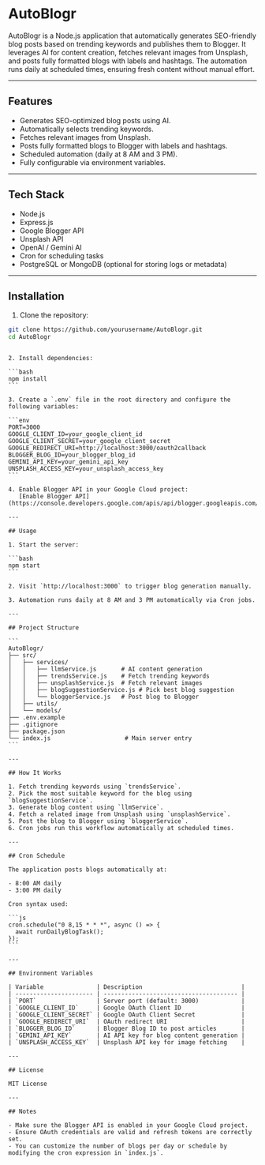 # AutoBlogr

AutoBlogr is a Node.js application that automatically generates SEO-friendly blog posts based on trending keywords and publishes them to Blogger. It leverages AI for content creation, fetches relevant images from Unsplash, and posts fully formatted blogs with labels and hashtags. The automation runs daily at scheduled times, ensuring fresh content without manual effort.

---

## Features

- Generates SEO-optimized blog posts using AI.
- Automatically selects trending keywords.
- Fetches relevant images from Unsplash.
- Posts fully formatted blogs to Blogger with labels and hashtags.
- Scheduled automation (daily at 8 AM and 3 PM).
- Fully configurable via environment variables.

---

## Tech Stack

- Node.js
- Express.js
- Google Blogger API
- Unsplash API
- OpenAI / Gemini AI
- Cron for scheduling tasks
- PostgreSQL or MongoDB (optional for storing logs or metadata)

---

## Installation

1. Clone the repository:

```bash
git clone https://github.com/yourusername/AutoBlogr.git
cd AutoBlogr
```

````

2. Install dependencies:

```bash
npm install
```

3. Create a `.env` file in the root directory and configure the following variables:

```env
PORT=3000
GOOGLE_CLIENT_ID=your_google_client_id
GOOGLE_CLIENT_SECRET=your_google_client_secret
GOOGLE_REDIRECT_URI=http://localhost:3000/oauth2callback
BLOGGER_BLOG_ID=your_blogger_blog_id
GEMINI_API_KEY=your_gemini_api_key
UNSPLASH_ACCESS_KEY=your_unsplash_access_key
```

4. Enable Blogger API in your Google Cloud project:
   [Enable Blogger API](https://console.developers.google.com/apis/api/blogger.googleapis.com/overview)

---

## Usage

1. Start the server:

```bash
npm start
```

2. Visit `http://localhost:3000` to trigger blog generation manually.

3. Automation runs daily at 8 AM and 3 PM automatically via Cron jobs.

---

## Project Structure

```
AutoBlogr/
├── src/
│   ├── services/
│   │   ├── llmService.js       # AI content generation
│   │   ├── trendsService.js    # Fetch trending keywords
│   │   ├── unsplashService.js  # Fetch relevant images
│   │   ├── blogSuggestionService.js # Pick best blog suggestion
│   │   └── bloggerService.js   # Post blog to Blogger
│   ├── utils/
│   └── models/
├── .env.example
├── .gitignore
├── package.json
└── index.js                     # Main server entry
```

---

## How It Works

1. Fetch trending keywords using `trendsService`.
2. Pick the most suitable keyword for the blog using `blogSuggestionService`.
3. Generate blog content using `llmService`.
4. Fetch a related image from Unsplash using `unsplashService`.
5. Post the blog to Blogger using `bloggerService`.
6. Cron jobs run this workflow automatically at scheduled times.

---

## Cron Schedule

The application posts blogs automatically at:

- 8:00 AM daily
- 3:00 PM daily

Cron syntax used:

```js
cron.schedule("0 8,15 * * *", async () => {
  await runDailyBlogTask();
});
```

---

## Environment Variables

| Variable               | Description                            |
| ---------------------- | -------------------------------------- |
| `PORT`                 | Server port (default: 3000)            |
| `GOOGLE_CLIENT_ID`     | Google OAuth Client ID                 |
| `GOOGLE_CLIENT_SECRET` | Google OAuth Client Secret             |
| `GOOGLE_REDIRECT_URI`  | OAuth redirect URI                     |
| `BLOGGER_BLOG_ID`      | Blogger Blog ID to post articles       |
| `GEMINI_API_KEY`       | AI API key for blog content generation |
| `UNSPLASH_ACCESS_KEY`  | Unsplash API key for image fetching    |

---

## License

MIT License

---

## Notes

- Make sure the Blogger API is enabled in your Google Cloud project.
- Ensure OAuth credentials are valid and refresh tokens are correctly set.
- You can customize the number of blogs per day or schedule by modifying the cron expression in `index.js`.


````
